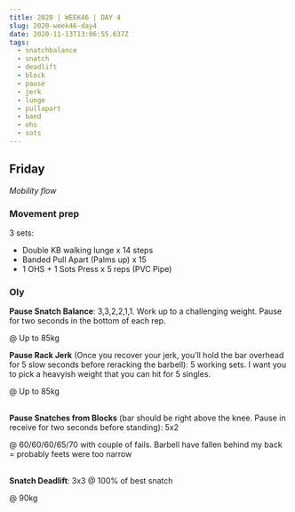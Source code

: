 ```yaml
---
title: 2020 | WEEK46 | DAY 4
slug: 2020-week46-day4
date: 2020-11-13T13:06:55.637Z
tags:
  - snatchbalance
  - snatch
  - deadlift
  - block
  - pause
  - jerk
  - lunge
  - pullapart
  - band
  - ohs
  - sots
---
```

## Friday

*Mobility flow*

### Movement prep

3 sets:

* Double KB walking lunge x 14 steps
* Banded Pull Apart (Palms up) x 15
* 1 OHS + 1 Sots Press x 5 reps (PVC Pipe)

### Oly

**Pause Snatch Balance**: 3,3,2,2,1,1. Work up to a challenging weight. Pause for two seconds in the bottom of each rep.

@ Up to 85kg

**Pause Rack Jerk** (Once you recover your jerk, you’ll hold the bar overhead for 5 slow seconds before reracking the barbell): 5 working sets. I want you to pick a heavyish weight that you can hit for 5 singles.

@ Up to 85kg

\
**Pause Snatches from Blocks** (bar should be right above the knee. Pause in receive for two seconds before standing): 5x2

@ 60/60/60/65/70 with couple of fails. Barbell have fallen behind my back = probably feets were too narrow

\
**Snatch Deadlift**: 3x3 @ 100% of best snatch

@ 90kg